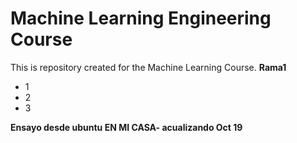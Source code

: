# Machine Learning Engineering Course

This is repository created for the Machine Learning Course.
**Rama1**

- 1
- 2
- 3

**Ensayo desde ubuntu EN MI CASA- acualizando Oct 19**